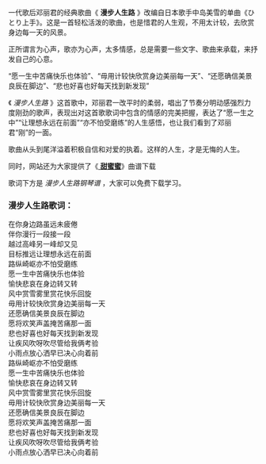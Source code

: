 

一代歌后邓丽君的经典歌曲《 **漫步人生路**
》改编自日本歌手中岛美雪的单曲《ひとり上手》。这是一首轻松活泼的歌曲，也是惜君的人生观，不用太计较，去欣赏身边每一天的风景。

正所谓言为心声，歌亦为心声，太多情感，总是需要一些文字、歌曲来承载，来抒发自己的心意。

“愿一生中苦痛快乐也体验”、“毋用计较快欣赏身边美丽每一天”、“还愿确信美景良辰在脚边”、“悲也好喜也好每天找到新发现”

《 _漫步人生路_
》这首歌中，邓丽君一改平时的柔弱，唱出了节奏分明动感强烈力度刚劲的歌声，表现出对这首歌歌词中包含的情感的完美把握，表达了“愿一生之中”“让理想永远在前面”“亦不怕受磨练”的人生感悟，也让我们看到了邓丽君“刚”的一面。

歌曲从头到尾洋溢着积极自信和对爱的执着。这样的人生，才是无悔的人生。

同时，网站还为大家提供了《[ **甜蜜蜜**](Music-109-甜蜜蜜.html "甜蜜蜜")》曲谱下载

歌词下方是 _漫步人生路钢琴谱_ ，大家可以免费下载学习。

### 漫步人生路歌词：

在你身边路虽远未疲倦  
伴你漫行一段接一段  
越过高峰另一峰却又见  
目标推远让理想永远在前面  
路纵崎岖亦不怕受磨练  
愿一生中苦痛快乐也体验  
愉快悲哀在身边转又转  
风中赏雪雾里赏花快乐回旋  
毋用计较快欣赏身边美丽每一天  
还愿确信美景良辰在脚边  
愿将欢笑声盖掩苦痛那一面  
悲也好喜也好每天找到新发现  
让疾风吹呀吹尽管给我俩考验  
小雨点放心洒早已决心向着前  
路纵崎岖亦不怕受磨练  
愿一生中苦痛快乐也体验  
愉快悲哀在身边转又转  
风中赏雪雾里赏花快乐回旋  
毋用计较快欣赏身边美丽每一天  
还愿确信美景良辰在脚边  
愿将欢笑声盖掩苦痛那一面  
悲也好喜也好每天找到新发现  
让疾风吹呀吹尽管给我俩考验  
小雨点放心洒早已决心向着前

